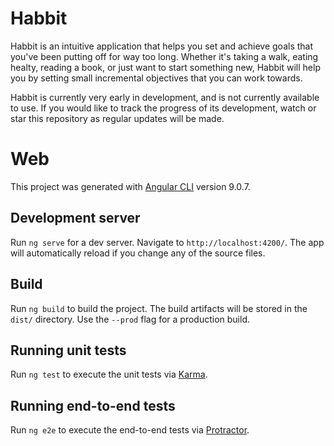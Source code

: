 # Habbit

Habbit is an intuitive application that helps you set and achieve goals that you've been putting off for way too long. Whether it's taking a walk, eating healty, reading a book, or just want to start something new, Habbit will help you by setting small incremental objectives that you can work towards.

Habbit is currently very early in development, and is not currently available to use. If you would like to track the progress of its development, watch or star this repository as regular updates will be made.

# Web

This project was generated with [Angular CLI](https://github.com/angular/angular-cli) version 9.0.7.

## Development server

Run `ng serve` for a dev server. Navigate to `http://localhost:4200/`. The app will automatically reload if you change any of the source files.

## Build

Run `ng build` to build the project. The build artifacts will be stored in the `dist/` directory. Use the `--prod` flag for a production build.

## Running unit tests

Run `ng test` to execute the unit tests via [Karma](https://karma-runner.github.io).

## Running end-to-end tests

Run `ng e2e` to execute the end-to-end tests via [Protractor](http://www.protractortest.org/).
